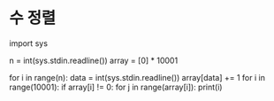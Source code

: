 수 정렬
===
import sys

n = int(sys.stdin.readline())
array = [0] * 10001

for i in range(n):
  data = int(sys.stdin.readline())
  array[data] += 1
for i in range(10001):
  if array[i] != 0:
    for j in range(array[i]):
      print(i)